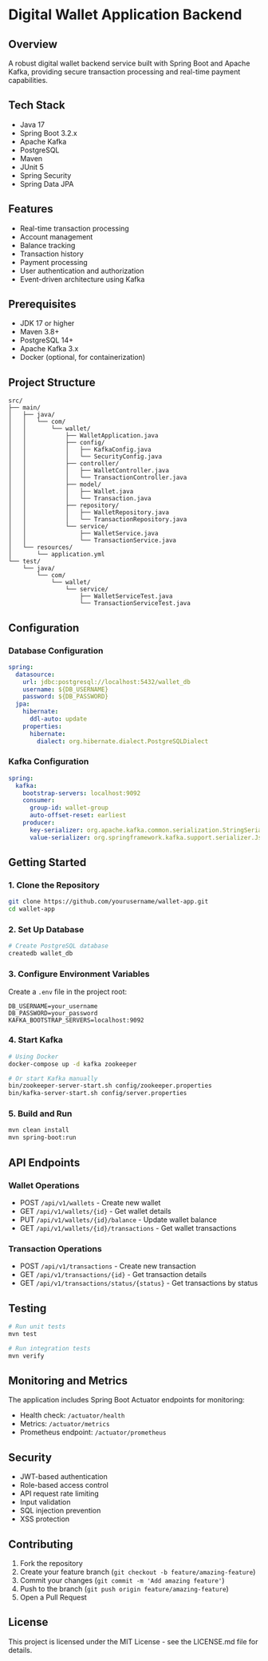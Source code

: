 # Digital Wallet Application Backend

## Overview
A robust digital wallet backend service built with Spring Boot and Apache Kafka, providing secure transaction processing and real-time payment capabilities.

## Tech Stack
- Java 17
- Spring Boot 3.2.x
- Apache Kafka
- PostgreSQL
- Maven
- JUnit 5
- Spring Security
- Spring Data JPA

## Features
- Real-time transaction processing
- Account management
- Balance tracking
- Transaction history
- Payment processing
- User authentication and authorization
- Event-driven architecture using Kafka

## Prerequisites
- JDK 17 or higher
- Maven 3.8+
- PostgreSQL 14+
- Apache Kafka 3.x
- Docker (optional, for containerization)

## Project Structure
```
src/
├── main/
│   ├── java/
│   │   └── com/
│   │       └── wallet/
│   │           ├── WalletApplication.java
│   │           ├── config/
│   │           │   ├── KafkaConfig.java
│   │           │   └── SecurityConfig.java
│   │           ├── controller/
│   │           │   ├── WalletController.java
│   │           │   └── TransactionController.java
│   │           ├── model/
│   │           │   ├── Wallet.java
│   │           │   └── Transaction.java
│   │           ├── repository/
│   │           │   ├── WalletRepository.java
│   │           │   └── TransactionRepository.java
│   │           └── service/
│   │               ├── WalletService.java
│   │               └── TransactionService.java
│   └── resources/
│       └── application.yml
└── test/
    └── java/
        └── com/
            └── wallet/
                └── service/
                    ├── WalletServiceTest.java
                    └── TransactionServiceTest.java
```

## Configuration
### Database Configuration
```yaml
spring:
  datasource:
    url: jdbc:postgresql://localhost:5432/wallet_db
    username: ${DB_USERNAME}
    password: ${DB_PASSWORD}
  jpa:
    hibernate:
      ddl-auto: update
    properties:
      hibernate:
        dialect: org.hibernate.dialect.PostgreSQLDialect
```

### Kafka Configuration
```yaml
spring:
  kafka:
    bootstrap-servers: localhost:9092
    consumer:
      group-id: wallet-group
      auto-offset-reset: earliest
    producer:
      key-serializer: org.apache.kafka.common.serialization.StringSerializer
      value-serializer: org.springframework.kafka.support.serializer.JsonSerializer
```

## Getting Started

### 1. Clone the Repository
```bash
git clone https://github.com/yourusername/wallet-app.git
cd wallet-app
```

### 2. Set Up Database
```bash
# Create PostgreSQL database
createdb wallet_db
```

### 3. Configure Environment Variables
Create a `.env` file in the project root:
```
DB_USERNAME=your_username
DB_PASSWORD=your_password
KAFKA_BOOTSTRAP_SERVERS=localhost:9092
```

### 4. Start Kafka
```bash
# Using Docker
docker-compose up -d kafka zookeeper

# Or start Kafka manually
bin/zookeeper-server-start.sh config/zookeeper.properties
bin/kafka-server-start.sh config/server.properties
```

### 5. Build and Run
```bash
mvn clean install
mvn spring-boot:run
```

## API Endpoints

### Wallet Operations
- POST `/api/v1/wallets` - Create new wallet
- GET `/api/v1/wallets/{id}` - Get wallet details
- PUT `/api/v1/wallets/{id}/balance` - Update wallet balance
- GET `/api/v1/wallets/{id}/transactions` - Get wallet transactions

### Transaction Operations
- POST `/api/v1/transactions` - Create new transaction
- GET `/api/v1/transactions/{id}` - Get transaction details
- GET `/api/v1/transactions/status/{status}` - Get transactions by status

## Testing
```bash
# Run unit tests
mvn test

# Run integration tests
mvn verify
```

## Monitoring and Metrics
The application includes Spring Boot Actuator endpoints for monitoring:
- Health check: `/actuator/health`
- Metrics: `/actuator/metrics`
- Prometheus endpoint: `/actuator/prometheus`

## Security
- JWT-based authentication
- Role-based access control
- API request rate limiting
- Input validation
- SQL injection prevention
- XSS protection

## Contributing
1. Fork the repository
2. Create your feature branch (`git checkout -b feature/amazing-feature`)
3. Commit your changes (`git commit -m 'Add amazing feature'`)
4. Push to the branch (`git push origin feature/amazing-feature`)
5. Open a Pull Request

## License
This project is licensed under the MIT License - see the LICENSE.md file for details.
